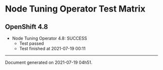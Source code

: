 
Node Tuning Operator Test Matrix
================================

OpenShift 4.8
-------------


* Node Tuning Operator 4.8: SUCCESS
  - Test passed
  - Test finished at 2021-07-19 00:11


---
Document generated on 2021-07-19 04h51.
